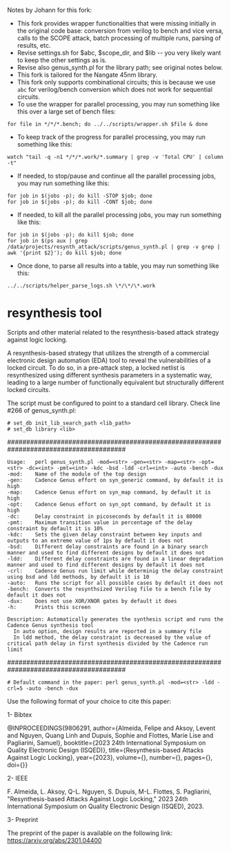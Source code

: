Notes by Johann for this fork:

- This fork provides wrapper functionalities that were missing initially in the original code base: conversion from verilog to bench and vice versa, calls to the SCOPE attack, batch processing of multiple runs, parsing of results, etc.
- Revise settings.sh for $abc, $scope\_dir, and $lib -- you very likely want to keep the other settings as is.
- Revise also genus\_synth.pl for the library path; see original notes below.
- This fork is tailored for the Nangate 45nm library.
- This fork only supports combinational circuits; this is because we use `abc` for verilog/bench conversion which does not work for sequential circuits.
- To use the wrapper for parallel processing, you may run something like this over a large set of bench files:
```
for file in */*/*.bench; do ../../scripts/wrapper.sh $file & done
```
- To keep track of the progress for parallel processing, you may run something like this:
```
watch "tail -q -n1 */*/*.work/*.summary | grep -v 'Total CPU' | column -t" 
```
- If needed, to stop/pause and continue all the parallel processing jobs, you may run something like this:
```
for job in $(jobs -p); do kill -STOP $job; done
for job in $(jobs -p); do kill -CONT $job; done
```
- If needed, to kill all the parallel processing jobs, you may run something like this:
```
for job in $(jobs -p); do kill $job; done
for job in $(ps aux | grep /data/projects/resynth_attack/scripts/genus_synth.pl | grep -v grep | awk '{print $2}'); do kill $job; done
```
- Once done, to parse all results into a table, you may run something like this:
```
../../scripts/helper_parse_logs.sh \*/\*/\*.work
```

# resynthesis tool

Scripts and other material related to the resynthesis-based attack strategy against logic locking.

A resynthesis-based strategy that utilizes the strength of a commercial electronic design automation (EDA) tool to reveal the vulnerabilities of a locked circuit. To do so, in a pre-attack step, a locked netlist is resynthesized using different synthesis parameters in a systematic way, leading to a large number of functionally equivalent but structurally different locked circuits.

The script must be configured to point to a standard cell library. Check line #266 of genus_synth.pl:
 ```
# set_db init_lib_search_path <lib_path>
# set_db library <lib>
 ```
 
 #######################################################################################
  ```
  Usage:   perl genus_synth.pl -mod=<str> -gen=<str> -map=<str> -opt=<str> -dc=<int> -pmt=<int> -kdc -bsd -ldd -crl=<int> -auto -bench -dux
  -mod:    Name of the module of the top design
  -gen:    Cadence Genus effort on syn_generic command, by default it is high
  -map:    Cadence Genus effort on syn_map command, by default it is high
  -opt:    Cadence Genus effort on syn_opt command, by default it is high
  -dc:     Delay constraint in picoseconds by default it is 80000
  -pmt:    Maximum transition value in percentage of the delay constraint by default it is 10%
  -kdc:    Sets the given delay constraint between key inputs and outputs to an extreme value of 1ps by default it does not
  -bsd:    Different delay constraints are found in a binary search manner and used to find different designs by default it does not
  -ldd:    Different delay constraints are found in a linear degradation manner and used to find different designs by default it does not
  -crl:    Cadence Genus run limit while determinig the delay constraint using bsd and ldd methods, by default it is 10
  -auto:   Runs the script for all possible cases by default it does not
  -bench:  Converts the resynthsized Verilog file to a bench file by default it does not
  -dux:    Does not use XOR/XNOR gates by default it does
  -h:      Prints this screen
  
  Description: Automatically generates the synthesis script and runs the Cadence Genus synthesis tool
    In auto option, design results are reported in a summary file
    In ldd method, the delay constraint is decreased by the value of critical path delay in first synthesis divided by the Cadence run limit
  ```
#######################################################################################
 ```
# Default command in the paper: perl genus_synth.pl -mod=<str> -ldd -crl=5 -auto -bench -dux
```

Use the following format of your choice to cite this paper:

1- Bibtex

@INPROCEEDINGS{9806291,
  author={Almeida, Felipe and Aksoy, Levent and Nguyen, Quang Linh and Dupuis, Sophie and Flottes, Marie Lise and Pagliarini, Samuel},
  booktitle={2023 24th International Symposium on Quality Electronic Design (ISQED)}, 
  title={Resynthesis-based Attacks Against Logic Locking}, 
  year={2023},
  volume={},
  number={},
  pages={},
  doi={}}

2- IEEE

F. Almeida, L. Aksoy, Q-L. Nguyen, S. Dupuis, M-L. Flottes, S. Pagliarini, "Resynthesis-based Attacks Against Logic Locking," 2023 24th International Symposium on Quality Electronic Design (ISQED), 2023.

3- Preprint

The preprint of the paper is available on the following link: https://arxiv.org/abs/2301.04400
